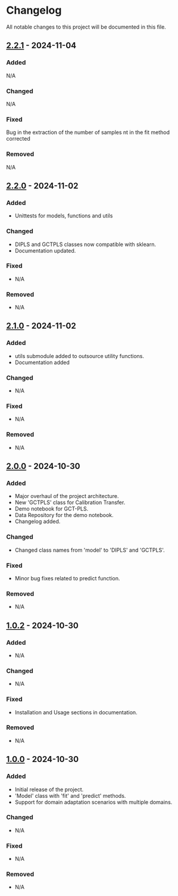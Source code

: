 # Changelog

All notable changes to this project will be documented in this file.

## [2.2.1] - 2024-11-04

### Added
N/A

### Changed
N/A

### Fixed
Bug in the extraction of the number of samples nt in the fit method corrected

### Removed
N/A

[2.2.1]: https://github.com/B-Analytics/di-PLS/releases/tag/v2.2.1

## [2.2.0] - 2024-11-02

### Added
- Unittests for models, functions and utils

### Changed
- DIPLS and GCTPLS classes now compatible with sklearn.
- Documentation updated.

### Fixed
- N/A

### Removed
- N/A

[2.2.0]: https://github.com/B-Analytics/di-PLS/releases/tag/v2.2.0

## [2.1.0] - 2024-11-02
### Added
- utils submodule added to outsource utility functions.
- Documentation added

### Changed
- N/A

### Fixed
- N/A

### Removed
- N/A

[2.1.0]: https://github.com/B-Analytics/di-PLS/releases/tag/v2.1.0

## [2.0.0] - 2024-10-30
### Added
- Major overhaul of the project architecture.
- New 'GCTPLS' class for Calibration Transfer.
- Demo notebook for GCT-PLS.
- Data Repository for the demo notebook.
- Changelog added.

### Changed
- Changed class names from 'model' to 'DIPLS' and 'GCTPLS'.

### Fixed
- Minor bug fixes related to predict function.

### Removed
- N/A

[2.0.0]: https://github.com/B-Analytics/di-PLS/releases/tag/v2.0.0

## [1.0.2] - 2024-10-30
### Added
- N/A

### Changed
- N/A

### Fixed
- Installation and Usage sections in documentation.

### Removed
- N/A

[1.0.2]: https://github.com/B-Analytics/di-PLS/releases/tag/v1.0.2

## [1.0.0] - 2024-10-30
### Added
- Initial release of the project.
- 'Model' class with 'fit' and 'predict' methods.
- Support for domain adaptation scenarios with multiple domains.

### Changed
- N/A

### Fixed
- N/A

### Removed
- N/A

[1.0.0]: https://github.com/B-Analytics/di-PLS/releases/tag/v1.0.0





















































